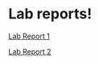 
# Lab reports!

[Lab Report 1](https://yiwwwwww.github.io/cse15l-lab-reports/lab-report-1-week-2.html)


[Lab Report 2](https://yiwwwwww.github.io/cse15l-lab-reports/lab-report-2-week-4.html)











